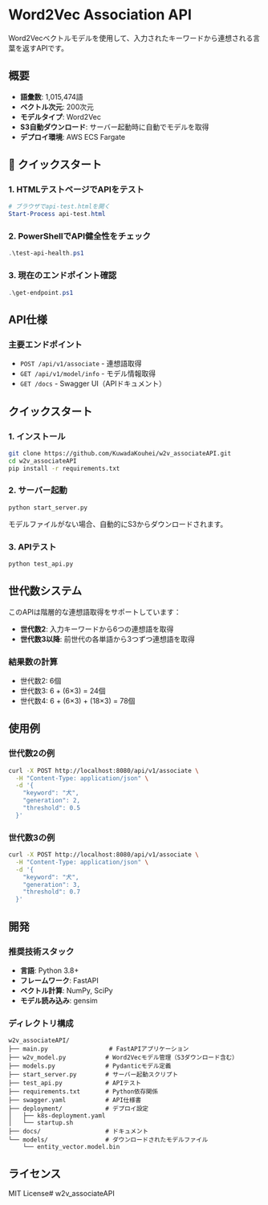# Word2Vec Association API

Word2Vecベクトルモデルを使用して、入力されたキーワードから連想される言葉を返すAPIです。

## 概要

- **語彙数**: 1,015,474語
- **ベクトル次元**: 200次元
- **モデルタイプ**: Word2Vec
- **S3自動ダウンロード**: サーバー起動時に自動でモデルを取得
- **デプロイ環境**: AWS ECS Fargate

## 🚀 クイックスタート

### 1. HTMLテストページでAPIをテスト
```powershell
# ブラウザでapi-test.htmlを開く
Start-Process api-test.html
```

### 2. PowerShellでAPI健全性をチェック
```powershell
.\test-api-health.ps1
```

### 3. 現在のエンドポイント確認
```powershell
.\get-endpoint.ps1
```

## API仕様

### 主要エンドポイント

- `POST /api/v1/associate` - 連想語取得
- `GET /api/v1/model/info` - モデル情報取得
- `GET /docs` - Swagger UI（APIドキュメント）

## クイックスタート

### 1. インストール

```bash
git clone https://github.com/KuwadaKouhei/w2v_associateAPI.git
cd w2v_associateAPI
pip install -r requirements.txt
```

### 2. サーバー起動

```bash
python start_server.py
```

モデルファイルがない場合、自動的にS3からダウンロードされます。

### 3. APIテスト

```bash
python test_api.py
```

## 世代数システム

このAPIは階層的な連想語取得をサポートしています：

- **世代数2**: 入力キーワードから6つの連想語を取得
- **世代数3以降**: 前世代の各単語から3つずつ連想語を取得

### 結果数の計算
- 世代数2: 6個
- 世代数3: 6 + (6×3) = 24個  
- 世代数4: 6 + (6×3) + (18×3) = 78個

## 使用例

### 世代数2の例
```bash
curl -X POST http://localhost:8080/api/v1/associate \
  -H "Content-Type: application/json" \
  -d '{
    "keyword": "犬",
    "generation": 2,
    "threshold": 0.5
  }'
```

### 世代数3の例
```bash
curl -X POST http://localhost:8080/api/v1/associate \
  -H "Content-Type: application/json" \
  -d '{
    "keyword": "犬",
    "generation": 3,
    "threshold": 0.7
  }'
```

## 開発

### 推奨技術スタック

- **言語**: Python 3.8+
- **フレームワーク**: FastAPI
- **ベクトル計算**: NumPy, SciPy
- **モデル読み込み**: gensim

### ディレクトリ構成

```
w2v_associateAPI/
├── main.py                 # FastAPIアプリケーション
├── w2v_model.py           # Word2Vecモデル管理（S3ダウンロード含む）
├── models.py              # Pydanticモデル定義
├── start_server.py        # サーバー起動スクリプト
├── test_api.py            # APIテスト
├── requirements.txt       # Python依存関係
├── swagger.yaml           # API仕様書
├── deployment/            # デプロイ設定
│   ├── k8s-deployment.yaml
│   └── startup.sh
├── docs/                  # ドキュメント
└── models/                # ダウンロードされたモデルファイル
    └── entity_vector.model.bin
```

## ライセンス

MIT License# w2v_associateAPI
